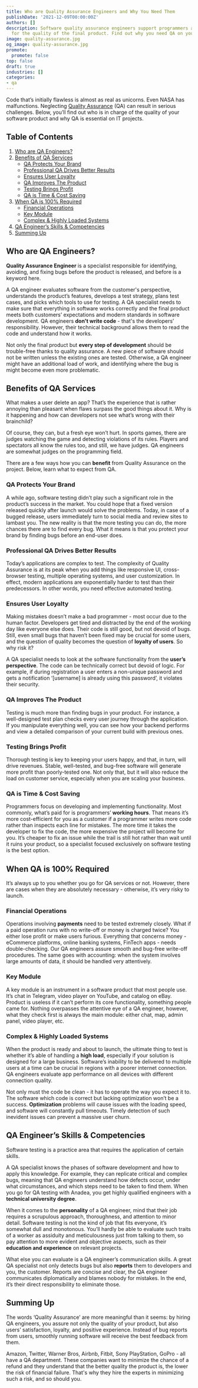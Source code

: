 ```yaml
---
title: Who are Quality Assurance Engineers and Why You Need Them
publishDate: '2021-12-09T00:00:00Z'
authors: []
description: Software quality assurance engineers support programmers and take responsibility
  for the quality of the final product. Find out why you need QA on your project.
image: quality-assurance.jpg
og_image: quality-assurance.jpg
promote:
  promote: false
top: false
draft: true
industries: []
categories:
- qa
---
```

Code that’s initially flawless is almost as real as unicorns. Even NASA has malfunctions. Neglecting [Quality Assurance](https://anadea.info/services/quality-assurance) (QA) can result in serious challenges. Below, you’ll find out who is in charge of the quality of your software product and why QA is essential on IT projects.

<h2>Table of Contents</h2>
<ol>
<li><a href="#who-are">Who are QA Engineers?</a></li>
<li><a href="#benefits">Benefits of QA Services</a>
<ul>
<li><a href="#protects">QA Protects Your Brand</a></li>
<li><a href="#better-results">Professional QA Drives Better Results</a></li>
<li><a href="#loyalty">Ensures User Loyalty</a></li>
<li><a href="#improves-product">QA Improves The Product</a></li>
<li><a href="#profit">Testing Brings Profit</a>
<li><a href="#time-cost">QA is Time & Cost Saving</a>
</ul>
</li>
<li><a href="#100%">When QA is 100% Required</a>
<ul>
<li><a href="#money">Financial Operations</a></li>
<li><a href="#key-module">Key Module</a></li>
<li><a href="#complex-systems">Complex & Highly Loaded Systems</a></li>
</ul>
</li>
<li><a href="#skills">QA Engineer’s Skills & Competencies</a></li>
<li><a href="#fin">Summing Up</a></li>
</ol>

<a name="who-are"></a>
## Who are QA Engineers?
__Quality Assurance Engineer__ is a specialist responsible for identifying, avoiding, and fixing bugs before the product is released, and before is a keyword here.

A QA engineer evaluates software from the customer's perspective, understands the product’s features, develops a test strategy, plans test cases, and picks which tools to use for testing. A QA specialist needs to make sure that everything in software works correctly and the final product meets both customers’ expectations and modern standards in software development. QA engineers __don't write code__ - that's the developers’ responsibility. However, their technical background allows them to read the code and understand how it works.

Not only the final product but __every step of development__ should be trouble-free thanks to quality assurance. A new piece of software should not be written unless the existing ones are tested. Otherwise, a QA engineer might have an additional load of work, and identifying where the bug is might become even more problematic.

<a name="benefits"></a>
## Benefits of QA Services
What makes a user delete an app? That’s the experience that is rather annoying than pleasant when flaws surpass the good things about it. Why is it happening and how can developers not see what’s wrong with their brainchild?

Of course, they can, but a fresh eye won’t hurt. In sports games, there are judges watching the game and detecting violations of its rules. Players and spectators all know the rules too, and still, we have judges. QA engineers are somewhat judges on the programming field.

There are a few ways how you can __benefit__ from Quality Assurance on the project. Below, learn what to expect from QA.

<a name="protects"></a>
### QA Protects Your Brand
A while ago, software testing didn’t play such a significant role in the product’s success in the market. You could hope that a fixed version released quickly after launch would solve the problems. Today, in case of a bugged release, users immediately turn to social media and review sites to lambast you. The new reality is that the more testing you can do, the more chances there are to find every bug. What it means is that you protect your brand by finding bugs before an end-user does.

<a name="better-results"></a>
### Professional QA Drives Better Results
Today’s applications are complex to test. The complexity of Quality Assurance is at its peak when you add things like responsive UI, cross-browser testing, multiple operating systems, and user customization. In effect, modern applications are exponentially harder to test than their predecessors. In other words, you need effective automated testing.

<a name="loyalty"></a>
### Ensures User Loyalty
Making mistakes doesn’t make a bad programmer - most occur due to the human factor. Developers get tired and distracted by the end of the working day like everyone else does. Their code is still good, but not devoid of bugs. Still, even small bugs that haven’t been fixed may be crucial for some users, and the question of quality becomes the question of __loyalty of users__. So why risk it?

A QA specialist needs to look at the software functionality from the __user’s perspective__. The code can be technically correct but devoid of logic. For example, if during registration a user enters a non-unique password and gets a notification ‘[username] is already using this password’, it violates their security.

<a name="improves-product"></a>
### QA Improves The Product
Testing is much more than finding bugs in your product. For instance, a well-designed test plan checks every user journey through the application. If you manipulate everything well, you can see how your backend performs and view a detailed comparison of your current build with previous ones.

<a name="profit"></a>
### Testing Brings Profit
Thorough testing is key to keeping your users happy, and that, in turn, will drive revenues. Stable, well-tested, and bug-free software will generate more profit than poorly-tested one. Not only that, but it will also reduce the load on customer service, especially when you are scaling your business.

<a name="time-cost"></a>
### QA is Time & Cost Saving
Programmers focus on developing and implementing functionality. Most commonly, what’s paid for is programmers’ __working hours__. That means it’s more cost-efficient for you as a customer if a programmer writes more code rather than inspects each line for mistakes. The more time it takes the developer to fix the code, the more expensive the project will become for you. It’s cheaper to fix an issue while the trail is still hot rather than wait until it ruins your product, so a specialist focused exclusively on software testing is the best option.

<a name="100%"></a>
## When QA is 100% Required
It’s always up to you whether you go for QA services or not. However, there are cases when they are absolutely necessary - otherwise, it’s very risky to launch.

<a name="money"></a>
### Financial Operations
Operations involving __payments__ need to be tested extremely closely. What if a paid operation runs with no write-off or money is charged twice? You either lose profit or make users furious. Everything that concerns money - eCommerce platforms, online banking systems, FinTech apps - needs double-checking. Our QA engineers assure smooth and bug-free write-off procedures. The same goes with accounting: when the system involves large amounts of data, it should be handled very attentively.

<a name="key-module"></a>
### Key Module
A key module is an instrument in a software product that most people use. It’s chat in Telegram, video player on YouTube, and catalog on eBay. Product is useless if it can’t perform its core functionality, something people came for. Nothing overpasses the attentive eye of a QA engineer, however, what they check first is always the main module: either chat, map, admin panel, video player, etc.

<a name="complex-systems"></a>
### Complex & Highly Loaded Systems
When the product is ready and about to launch, the ultimate thing to test is whether it’s able of handling a __high load__, especially if your solution is designed for a large business. Software’s inability to be delivered to multiple users at a time can be crucial in regions with a poorer internet connection. QA engineers evaluate app performance on all devices with different connection quality.

Not only must the code be clean - it has to operate the way you expect it to. The software which code is correct but lacking optimization won’t be a success. __Optimization__ problems will cause issues with the loading speed, and software will constantly pull timeouts. Timely detection of such inevident issues can prevent a massive user churn.

<a name="skills"></a>
## QA Engineer’s Skills & Competencies
Software testing is a practice area that requires the application of certain skills.

A QA specialist knows the phases of software development and how to apply this knowledge. For example, they can replicate critical and complex bugs, meaning that QA engineers understand how defects occur, under what circumstances, and which steps need to be taken to find them. When you go for QA testing with Anadea, you get highly qualified engineers with a __technical university degree__.

When it comes to the __personality__ of a QA engineer, mind that their job requires a scrupulous approach, thoroughness, and attention to minor detail. Software testing is not the kind of job that fits everyone, it’s somewhat dull and monotonous. You’ll hardly be able to evaluate such traits of a worker as assiduity and meticulousness just from talking to them, so pay attention to more evident and objective aspects, such as their __education and experience__ on relevant projects.

What else you can evaluate is a QA engineer’s communication skills. A great QA specialist not only detects bugs but also __reports__ them to developers and you, the customer. Reports are concise and clear, the QA engineer communicates diplomatically and blames nobody for mistakes. In the end, it’s their direct responsibility to eliminate those.

<a name="fin"></a>
## Summing Up
The words ‘Quality Assurance’ are more meaningful than it seems: by hiring QA engineers, you assure not only the quality of your product, but also users’ satisfaction, loyalty, and positive experience. Instead of bug reports from users, smoothly running software will receive the best feedback from them.

Amazon, Twitter, Warner Bros, Airbnb, Fitbit, Sony PlayStation, GoPro - all have a QA department. These companies want to minimize the chance of a refund and they understand that the better quality the product is, the lower the risk of financial failure. That's why they hire the experts in minimizing such a risk, and so should you.
